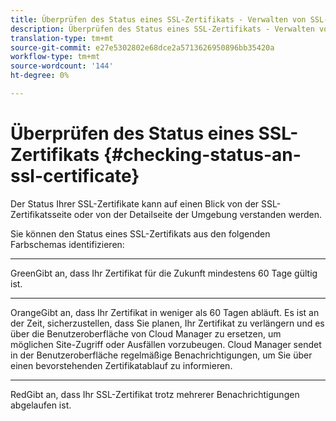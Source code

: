 ```yaml
---
title: Überprüfen des Status eines SSL-Zertifikats - Verwalten von SSL-Zertifikaten
description: Überprüfen des Status eines SSL-Zertifikats - Verwalten von SSL-Zertifikaten
translation-type: tm+mt
source-git-commit: e27e5302802e68dce2a5713626950896bb35420a
workflow-type: tm+mt
source-wordcount: '144'
ht-degree: 0%

---
```



# Überprüfen des Status eines SSL-Zertifikats {#checking-status-an-ssl-certificate}

Der Status Ihrer SSL-Zertifikate kann auf einen Blick von der SSL-Zertifikatsseite oder von der Detailseite der Umgebung verstanden werden.

Sie können den Status eines SSL-Zertifikats aus den folgenden Farbschemas identifizieren:

* ****
GreenGibt an, dass Ihr Zertifikat für die Zukunft mindestens 60 Tage gültig ist.

* ****
OrangeGibt an, dass Ihr Zertifikat in weniger als 60 Tagen abläuft. Es ist an der Zeit, sicherzustellen, dass Sie planen, Ihr Zertifikat zu verlängern und es über die Benutzeroberfläche von Cloud Manager zu ersetzen, um möglichen Site-Zugriff oder Ausfällen vorzubeugen. Cloud Manager sendet in der Benutzeroberfläche regelmäßige Benachrichtigungen, um Sie über einen bevorstehenden Zertifikatablauf zu informieren.

* ****
RedGibt an, dass Ihr SSL-Zertifikat trotz mehrerer Benachrichtigungen abgelaufen ist.